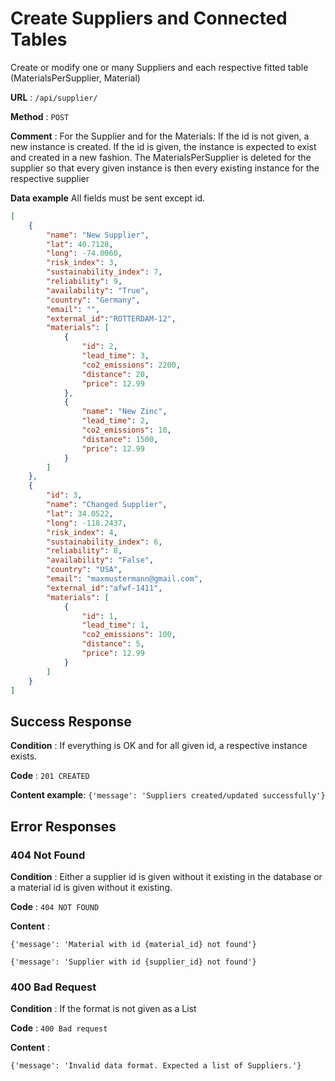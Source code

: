 # Create Suppliers and Connected Tables

Create or modify one or many Suppliers and each respective fitted table (MaterialsPerSupplier, Material)

**URL** : `/api/supplier/`

**Method** : `POST`

**Comment** : For the Supplier and for the Materials: If the id is not given, a new instance is created. If the id is given, the instance is expected to exist and created in a new fashion. The MaterialsPerSupplier is deleted for the supplier so that every given instance is then every existing instance for the respective supplier

**Data example** All fields must be sent except id.

```json
[
    {
        "name": "New Supplier",
        "lat": 40.7128,
        "long": -74.0060,
        "risk_index": 3,
        "sustainability_index": 7,
        "reliability": 9,
        "availability": "True",
        "country": "Germany",
        "email": "",
        "external_id":"ROTTERDAM-12",
        "materials": [
            {
                "id": 2,
                "lead_time": 3,
                "co2_emissions": 2200,
                "distance": 20,
                "price": 12.99                  
            },
            {
                "name": "New Zinc",
                "lead_time": 2,
                "co2_emissions": 10,
                "distance": 1500,
                "price": 12.99  
            }
        ]
    },
    {
        "id": 3,
        "name": "Changed Supplier",
        "lat": 34.0522,
        "long": -118.2437,
        "risk_index": 4,
        "sustainability_index": 6,
        "reliability": 8,
        "availability": "False",
        "country": "USA",
        "email": "maxmustermann@gmail.com",
        "external_id":"afwf-1411",
        "materials": [
            {
                "id": 1,
                "lead_time": 1,
                "co2_emissions": 100,
                "distance": 5,
                "price": 12.99 
            }
        ]
    }
]
```

## Success Response

**Condition** : If everything is OK and for all given id, a respective instance exists.

**Code** : `201 CREATED`

**Content example**: `{'message': 'Suppliers created/updated successfully'}`

## Error Responses

### 404 Not Found

**Condition** : Either a supplier id is given without it existing in the database or a material id is given without it existing.

**Code** : `404 NOT FOUND`

**Content** : 

`{'message': 'Material with id {material_id} not found'}`

`{'message': 'Supplier with id {supplier_id} not found'}`

### 400 Bad Request

**Condition** : If the format is not given as a List

**Code** : `400 Bad request`

**Content** : 

`{'message': 'Invalid data format. Expected a list of Suppliers.'}`

